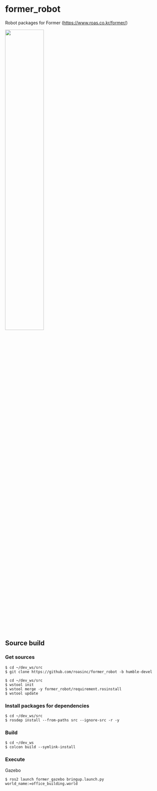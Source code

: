 # former_robot
Robot packages for Former (https://www.roas.co.kr/former/)

<img width="50%" src="https://www.roas.co.kr/wp-content/uploads/2020/11/FORMER-th.jpg"/>

## Source build

### Get sources

```shell
$ cd ~/dev_ws/src
$ git clone https://github.com/roasinc/former_robot -b humble-devel
```

```shell
$ cd ~/dev_ws/src
$ wstool init
$ wstool merge -y former_robot/requirement.rosinstall
$ wstool update
```

### Install packages for dependencies
```shell
$ cd ~/dev_ws/src
$ rosdep install --from-paths src --ignore-src -r -y
```


### Build

```shell
$ cd ~/dev_ws
$ colcon build --symlink-install
```

### Execute

Gazebo

```shell
$ ros2 launch former_gazebo bringup.launch.py world_name:=office_building.world
```
